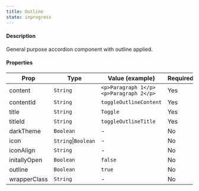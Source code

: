 ```yaml
---
title: Outline
state: inprogress
---
```


#### Description

General purpose accordion component with outline applied.

#### Properties

| Prop         | Type                | Value (example)                        | Required |
| ------------ | ------------------- | -------------------------------------- | -------- |
| content      | `String`            | `<p>Paragraph 1</p><p>Paragraph 2</p>` | Yes      |
| contentId    | `String`            | `toggleOutlineContent`                 | Yes      |
| title        | `String`            | `Toggle`                               | Yes      |
| titleId      | `String`            | `toggleOutlineTitle`                   | Yes      |
| darkTheme    | `Boolean`           | -                                      | No       |
| icon         | `String`\|`Boolean` | -                                      | No       |
| iconAlign    | `String`            | -                                      | No       |
| initallyOpen | `Boolean`           | `false`                                | No       |
| outline      | `Boolean`           | `true`                                 | No       |
| wrapperClass | `String`            | -                                      | No       |
